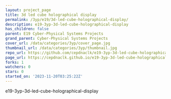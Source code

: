 ```yaml
---
layout: project_page
title: 3d led cube holographical display
permalink: /3yp/e19/3d-led-cube-holographical-display/
description: e19-3yp-3d-led-cube-holographical-display
has_children: false
parent: E19 Cyber-Physical Systems Projects
grand_parent: Cyber-Physical Systems Projects
cover_url: /data/categories/3yp/cover_page.jpg
thumbnail_url: /data/categories/3yp/thumbnail.jpg
repo_url: https://github.com/cepdnaclk/e19-3yp-3d-led-cube-holographical-display
page_url: https://cepdnaclk.github.io/e19-3yp-3d-led-cube-holographical-display
forks: 1
watchers: 0
stars: 0
started_on: '2023-11-20T03:25:22Z'
---
```


e19-3yp-3d-led-cube-holographical-display